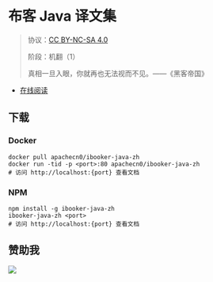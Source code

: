 <!--
    需要填充的占位符：
    
    README.md
    
        布客 Java 译文集：文档中文名
        {nameEn}：文档英文名
        {urlEn}：文档原始链接
        bkjava：域名前缀
        飞龙：负责人名称
        wizardforcel：负责人 Github 用户名
        562826179：负责人 QQ
        ibooker-java-zh：ApacheCN 的 Github 仓库名称
        ibooker-java-zh：DockerHub 仓库名称
        ibooker-java-zh：PYPI 包名称
        ibooker-java-zh：NPM 包名称
    
    CNAME
    
        bkjava：域名前缀

    index.html
    
        布客 Java 译文集：文档中文名
        #e51837：显示颜色
        ibooker-java-zh：ApacheCN 的 Github 仓库名称

    asset/docsify-flygon-footer.js
    
        ibooker-java-zh：ApacheCN 的 Github 仓库名称
-->

# 布客 Java 译文集

> 协议：[CC BY-NC-SA 4.0](http://creativecommons.org/licenses/by-nc-sa/4.0/)
> 
> 阶段：机翻（1）
> 
> 真相一旦入眼，你就再也无法视而不见。——《黑客帝国》

* [在线阅读](https://bkjava.flygon.net)

## 下载

### Docker

```
docker pull apachecn0/ibooker-java-zh
docker run -tid -p <port>:80 apachecn0/ibooker-java-zh
# 访问 http://localhost:{port} 查看文档
```

### NPM

```
npm install -g ibooker-java-zh
ibooker-java-zh <port>
# 访问 http://localhost:{port} 查看文档
```

## 赞助我

![](https://img-blog.csdnimg.cn/20200112005920729.png)
